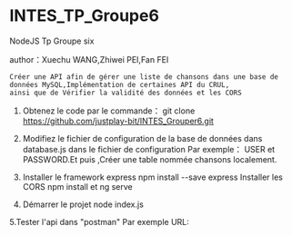 # INTES_TP_Groupe6

NodeJS Tp 
  Groupe six 
   
   author：Xuechu WANG,Zhiwei PEI,Fan FEI
    
    Créer une API afin de gérer une liste de chansons dans une base de données MySQL,Implémentation de certaines API du CRUL, 
    ainsi que de Vérifier la validité des données et les CORS

1. Obtenez le code par le commande：
    git clone https://github.com/justplay-bit/INTES_Grouper6.git

2. Modifiez le fichier de configuration de la base de données dans database.js dans le fichier de configuration
   Par exemple： USER et PASSWORD.Et puis ,Créer une table nommée chansons localement.

3. Installer le framework express
    npm install --save express
   Installer les CORS
    npm install et ng serve

4. Démarrer le projet
    node index.js

5.Tester l'api dans "postman"
    Par exemple URL:
